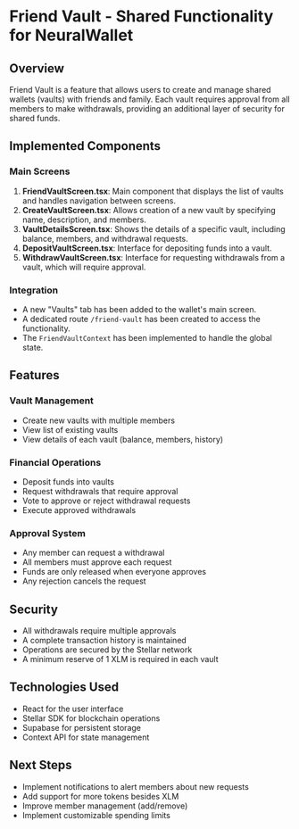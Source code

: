 # Friend Vault - Shared Functionality for NeuralWallet

## Overview
Friend Vault is a feature that allows users to create and manage shared wallets (vaults) with friends and family. Each vault requires approval from all members to make withdrawals, providing an additional layer of security for shared funds.

## Implemented Components

### Main Screens
1. **FriendVaultScreen.tsx**: Main component that displays the list of vaults and handles navigation between screens.
2. **CreateVaultScreen.tsx**: Allows creation of a new vault by specifying name, description, and members.
3. **VaultDetailsScreen.tsx**: Shows the details of a specific vault, including balance, members, and withdrawal requests.
4. **DepositVaultScreen.tsx**: Interface for depositing funds into a vault.
5. **WithdrawVaultScreen.tsx**: Interface for requesting withdrawals from a vault, which will require approval.

### Integration
- A new "Vaults" tab has been added to the wallet's main screen.
- A dedicated route `/friend-vault` has been created to access the functionality.
- The `FriendVaultContext` has been implemented to handle the global state.

## Features

### Vault Management
- Create new vaults with multiple members
- View list of existing vaults
- View details of each vault (balance, members, history)

### Financial Operations
- Deposit funds into vaults
- Request withdrawals that require approval
- Vote to approve or reject withdrawal requests
- Execute approved withdrawals

### Approval System
- Any member can request a withdrawal
- All members must approve each request
- Funds are only released when everyone approves
- Any rejection cancels the request

## Security
- All withdrawals require multiple approvals
- A complete transaction history is maintained
- Operations are secured by the Stellar network
- A minimum reserve of 1 XLM is required in each vault

## Technologies Used
- React for the user interface
- Stellar SDK for blockchain operations
- Supabase for persistent storage
- Context API for state management

## Next Steps
- Implement notifications to alert members about new requests
- Add support for more tokens besides XLM
- Improve member management (add/remove)
- Implement customizable spending limits 